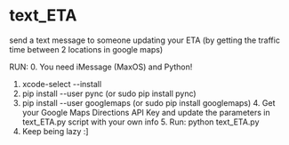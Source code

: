 # text_ETA

send a text message to someone updating your ETA (by getting the traffic time between 2 locations in google maps)

RUN:
	0. You need iMessage (MaxOS) and Python! 
  1. xcode-select --install
  2. pip install --user pync (or sudo pip install pync)
  3. pip install --user googlemaps (or sudo pip install googlemaps)
	4. Get your Google Maps Directions API Key and update the parameters in text_ETA.py script with your own info
	5. Run: python text_ETA.py
  6. Keep being lazy :]
  

